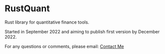 # RustQuant

Rust library for quantitative finance tools.

Started in September 2022 and aiming to publish first version by December 2022.

For any questions or comments, please email: [Contact Me](mailto:rustquantcontact@gmail.com)
